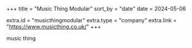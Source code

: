 +++
title = "Music Thing Modular"
sort_by = "date"
date = 2024-05-06

extra.id = "musicthingmodular"
extra.type = "company"
extra.link = "https://www.musicthing.co.uk/"
+++

music thing
